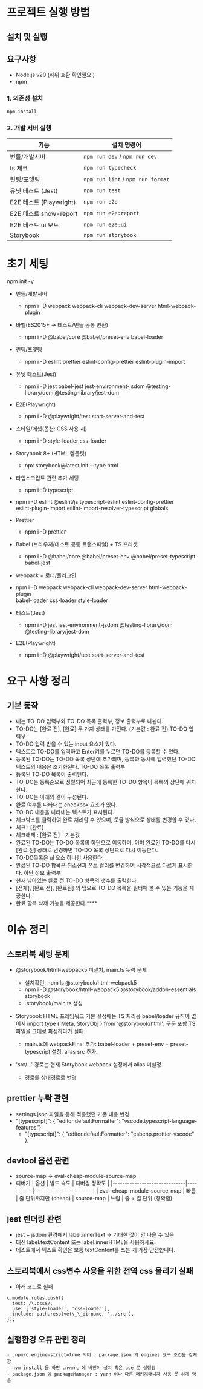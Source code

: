 # 프로젝트 실행 방법

## 설치 및 실행

## 요구사항

- Node.js v20 (하위 호환 확인필요!)
- npm

### 1. 의존성 설치

```
npm install
```

### 2. 개발 서버 실행

| **기능**                | **설치 명령어**                   |
| ----------------------- | --------------------------------- |
| 번들/개발서버           | `npm run dev` / `npm run dev`     |
| ts 체크                 | `npm run typecheck`               |
| 린팅/포맷팅             | `npm run lint` / `npm run format` |
| 유닛 테스트 (Jest)      | `npm run test`                    |
| E2E 테스트 (Playwright) | `npm run e2e`                     |
| E2E 테스트 show-report  | `npm run e2e:report`              |
| E2E 테스트 ui 모드      | `npm run e2e:ui`                  |
| Storybook               | `npm run storybook`               |

# 초기 세팅

npm init -y

- 번들/개발서버
  - npm i -D webpack webpack-cli webpack-dev-server html-webpack-plugin

- 바벨(ES2015+ → 테스트/번들 공통 변환)
  - npm i -D @babel/core @babel/preset-env babel-loader

- 린팅/포맷팅
  - npm i -D eslint prettier eslint-config-prettier eslint-plugin-import

- 유닛 테스트(Jest)
  - npm i -D jest babel-jest jest-environment-jsdom @testing-library/dom @testing-library/jest-dom

- E2E(Playwright)
  - npm i -D @playwright/test start-server-and-test

- 스타일/에셋(옵션: CSS 사용 시)
  - npm i -D style-loader css-loader

- Storybook 8+ (HTML 템플릿)
  - npx storybook@latest init --type html

- 타입스크립트 관련 추가 세팅
  - npm i -D typescript

- npm i -D eslint @eslint/js typescript-eslint eslint-config-prettier \
  eslint-plugin-import eslint-import-resolver-typescript globals

- Prettier
  - npm i -D prettier

- Babel (브라우저/테스트 공통 트랜스파일) + TS 프리셋
  - npm i -D @babel/core @babel/preset-env @babel/preset-typescript babel-jest

- webpack + 로더/플러그인
- npm i -D webpack webpack-cli webpack-dev-server html-webpack-plugin \
  babel-loader css-loader style-loader

- 테스트(Jest)
  - npm i -D jest jest-environment-jsdom @testing-library/dom @testing-library/jest-dom

- E2E(Playwright)
  - npm i -D @playwright/test start-server-and-test

# 요구 사항 정리

## 기본 동작

- 내는 TO-DO 입력부와 TO-DO 목록 출력부, 정보 출력부로 나뉜다.
- TO-DO는 [완료 전], [완료] 두 가지 상태를 가진다. (기본값 : 완료 전)
  TO-DO 입력부
- TO-DO 입력 받을 수 있는 input 요소가 있다.
- 텍스트로 TO-DO를 입력하고 Enter키를 누르면 TO-DO를 등록할 수 있다.
- 등록된 TO-DO는 TO-DO 목록 상단에 추가되며, 등록과 동시에 입력했던 TO-DO 텍스트의 내용은 초기화된다.
  TO-DO 목록 출력부
- 등록된 TO-DO 목록이 출력된다.
- TO-DO는 등록순으로 정렬되어 최근에 등록한 TO-DO 항목이 목록의 상단에 위치한다.
- TO-DO는 아래와 같이 구성된다.
- 완료 여부를 나타내는 checkbox 요소가 있다.
- TO-DO 내용을 나타내는 텍스트가 표시된다.
- 체크박스를 클릭하여 완료 처리할 수 있으며, 토글 방식으로 상태를 변경할 수 있다.
- 체크 : [완료]
- 체크해제 : [완료 전] - 기본값
- 완료된 TO-DO는 TO-DO 목록의 하단으로 이동하며, 이미 완료된 TO-DO를 다시 [완료 전] 상태로 변경하면 TO-DO 목록 상단으로 다시 이동한다.
- TO-DO목록은 ul 요소 하나만 사용한다.
- 완료된 TO-DO 항목은 취소선과 폰트 컬러를 변경하여 시각적으로 다르게 표시한다.
  하단 정보 출력부
- 현재 남아있는 완료 전 TO-DO 항목의 갯수를 출력한다.
- [전체], [완료 전], [완료됨] 의 탭으로 TO-DO 목록을 필터해 볼 수 있는 기능을 제공한다.
- 완료 항복 삭제 기능을 제공한다.\*\*\*\*

# 이슈 정리

## 스토리북 세팅 문제

- @storybook/html-webpack5 미설치, main.ts 누락 문제
  - 설치확인: npm ls @storybook/html-webpack5
  - npm i -D @storybook/html-webpack5 @storybook/addon-essentials storybook
  - .storybook/main.ts 생성

- Storybook HTML 프레임워크 기본 설정에는 TS 처리용 babel/loader 규칙이 없어서 import type { Meta, StoryObj } from '@storybook/html';
  구문 포함 TS 파일을 그대로 파싱하다가 실패.
  - main.ts에 webpackFinal 추가: babel-loader + preset-env + preset-typescript 설정, alias src 추가.

- 'src/...' 경로는 현재 Storybook webpack 설정에서 alias 미설정.
  - 경로를 상대경로로 변경

## prettier 누락 관련

- settings.json 파일을 통해 적용했던 기존 내용 변경
- "[typescript]": { "editor.defaultFormatter": "vscode.typescript-language-features"}
  - "[typescript]": { "editor.defaultFormatter": "esbenp.prettier-vscode" },

## devtool 옵션 관련

- source-map -> eval-cheap-module-source-map
- 디버기
  | 옵션 | 빌드 속도 | 디버깅 정확도 |
  |------------------------------|-----------|------------------------|
  | eval-cheap-module-source-map | 빠름 | 줄 단위까지만 (cheap)
  | source-map | 느림 | 줄 + 열 단위 (정확함)

## jest 렌더링 관련

- jest + jsdom 환경에서 label.innerText → 기대한 값이 안 나올 수 있음
- 대신 label.textContent 또는 label.innerHTML을 사용하세요.
- 테스트에서 텍스트 확인은 보통 textContent를 쓰는 게 가장 안전합니다.

## 스토리북에서 css변수 사용을 위한 전역 css 올리기 실패

- 아래 코드로 실패

```
c.module.rules.push({
  test: /\.css$/,
  use: ['style-loader', 'css-loader'],
  include: path.resolve(\_\_dirname, '../src'),
});
```

## 실행환경 오류 관련 정리

```
- .npmrc engine-strict=true 의미 : package.json 의 engines 요구 조건을 강제함
- nvm install 을 하면 .nvmrc 에 버전이 설치 혹은 use 로 설정됨
- package.json 에 packageManager : yarn 이나 다른 패키지매니저 사용 못 하게 막음
```
